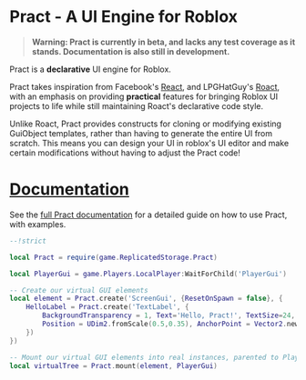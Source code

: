 # Pract - A UI Engine for Roblox

> **Warning: Pract is currently in beta, and lacks any test coverage as it stands. Documentation is also still in development.**
> 
Pract is a **declarative** UI engine for Roblox.

Pract takes inspiration from Facebook's [React](https://reactjs.org/), and LPGHatGuy's [Roact](https://github.com/Roblox/roact), with an emphasis on providing **practical** features for bringing Roblox UI projects to life while still maintaining Roact's declarative code style.

Unlike Roact, Pract provides constructs for cloning or modifying existing GuiObject templates, rather than having to generate the entire UI from scratch. This means you can design your UI in roblox's UI editor and make certain modifications without having to adjust the Pract code!

# [Documentation](ambers-careware.github.io/pract)

See the [full Pract documentation](ambers-careware.github.io/pract) for a detailed guide on how to use Pract, with examples.

```lua
--!strict

local Pract = require(game.ReplicatedStorage.Pract)

local PlayerGui = game.Players.LocalPlayer:WaitForChild('PlayerGui')

-- Create our virtual GUI elements
local element = Pract.create('ScreenGui', {ResetOnSpawn = false}, {
    HelloLabel = Pract.create('TextLabel', {
        BackgroundTransparency = 1, Text='Hello, Pract!', TextSize=24,
        Position = UDim2.fromScale(0.5,0.35), AnchorPoint = Vector2.new(0.5,0.5)
    })
})

-- Mount our virtual GUI elements into real instances, parented to PlayerGui
local virtualTree = Pract.mount(element, PlayerGui)
```
